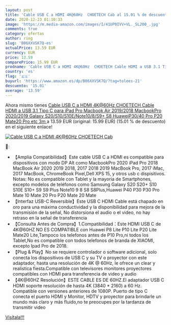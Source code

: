 ```yaml
---
layout: post
title: 'Cable USB C a HDMI 4K@60Hz  CHOETECH Cab al 15.01 % de descuento'
date: 2020-12-23 01:10:33
image: 'https://m.media-amazon.com/images/I/41UP0IVV+VL._SL200_.jpg'
comments: true
category: ofertas
author: ring
slug: 'B06XXVSK7Q-es'
actualPrice: 13.59 EUR
currency: EUR
price: 13.59
comparePrice: 15.99 EUR
prodname: 'Cable USB C a HDMI 4K@60Hz  CHOETECH Cable HDMI a USB 3.1 Tipo C para iPad Pro Macbook Air 2019/2018 MacbookPro 2020/2019 Galaxy S20/S10/S10E/Note10/8/S9+ S8 HuaweiP30/40 Pro P20 Mate20 Pro etc 3m '
country: 'es'
flag: '🇪🇸'
buyurl: 'https://www.amazon.es/dp/B06XXVSK7Q/?tag=tolees-21'
descuento: '15.01'
average: '13.59'
---
```


Ahora mismo tienes [Cable USB C a HDMI 4K@60Hz  CHOETECH Cable HDMI a USB 3.1 Tipo C para iPad Pro Macbook Air 2019/2018 MacbookPro 2020/2019 Galaxy S20/S10/S10E/Note10/8/S9+ S8 HuaweiP30/40 Pro P20 Mate20 Pro etc 3m ](https://www.amazon.es/dp/B06XXVSK7Q/?tag=tolees-21) a 13.59 EUR (original: 15.99 EUR) (15.01 %  de descuento) en el siguiente enlace!

[![Cable USB C a HDMI 4K@60Hz  CHOETECH Cab](https://m.media-amazon.com/images/I/41UP0IVV+VL._SL200_.jpg)](https://www.amazon.es/dp/B06XXVSK7Q/?tag=tolees-21)

🔎:

- 【Amplia Compatibilidad】Este cable USB C a HDMI es compatible para dispositivos con modo DP Alt como MacbookPro 2020 iPad Pro 2018 MacBook Air 2020 2019 2018, 2017 2018 2019 MacBook Pro, 2017 iMac, 2017 MacBook, ChromeBook Pixel,Dell XPS 15, y otros usb c dispisitivos. Notas: No es compatible con Tablet y la mayoria de Smartphones, excepto modelos de teléfonos como Samsung Galaxy S20 S20+ S10 S10E S10+ S9 S9 Plus Note10 9 8 S8 S8Plus,Huawei P40 P30 P30 Pro Mate 10 Mate 20 Pro P20 Mate 20 Mate
- 【Interfaz USB-C Reversible】Este USB C HDMI Cable está chapado en oro para una máxima conductividad y la disponibilidad para mejora de la transmisión de la señal, No distorsiona el audio o el video, no hay retraso en la señal de transferencia
- 【Consulta Antes de Compra】1.Compatibilidad：Este HDMI USB C de 4K@60HZ NO ES COMPATIBLE con Huawei P8 Lite P10 Lite P20 Lite Mate20 Lite,Tampoco los telefonos antes de P10 Pro,ni todos los Tablet,No es compatible con todos telefonos de branda de XIAOMI, excepto Ipad Pro de 2018.
- 【Plug & Play】No se requiere controlador o software adicional, solo conecta los dispositivos de USB C y su TV o proyector con este adaptador, hasta una resolución de 4K @ 60Hz, le ofrece un clear y realistica fiesta.Compatible con televisores monitores proyectores compatibles con HDMI para transferencia de video y audio
- 【4K@60HZ Resolución】ESTE CABLE ES DE 60HZ.El adaptador USB C HDMI soporte resolución de hasta 4K (3840 * 2160) a 60 Hz. Compatible con versiones anteriores de 1080P. Puerto de tipo C conecta el puerto HDMI y Monitor, HDTV y proyector para brindarle un mundo más claro y más fluido,no te preocupes por la tardanza de transmitir video

[Visítala!!!](https://www.amazon.es/dp/B06XXVSK7Q/?tag=tolees-21)
